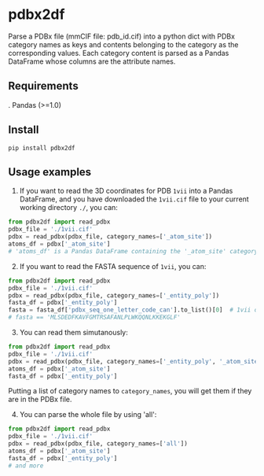 # pdbx2df

Parse a PDBx file (mmCIF file: pdb_id.cif) into a python dict with PDBx category names as keys and contents belonging to the category as the corresponding values. Each category content is parsed as a Pandas DataFrame whose columns are the attribute names.

## Requirements

. Pandas (>=1.0)

## Install

```
pip install pdbx2df
```

## Usage examples

1. If you want to read the 3D coordinates for PDB `1vii` into a Pandas DataFrame, and you have downloaded the `1vii.cif` file to your current working directory `./`, you can:

```python
from pdbx2df import read_pdbx
pdbx_file = './1vii.cif'
pdbx = read_pdbx(pdbx_file, category_names=['_atom_site'])
atoms_df = pdbx['_atom_site']
# 'atoms_df' is a Pandas DataFrame containing the '_atom_site' category which has the detailed 3D coordinates for each atom.
```

2. If you want to read the FASTA sequence of `1vii`, you can:

```python
from pdbx2df import read_pdbx
pdbx_file = './1vii.cif'
pdbx = read_pdbx(pdbx_file, category_names=['_entity_poly'])
fasta_df = pdbx['_entity_poly']
fasta = fasta_df['pdbx_seq_one_letter_code_can'].to_list()[0]  # 1vii only has one sequence
# fasta == 'MLSDEDFKAVFGMTRSAFANLPLWKQQNLKKEKGLF'
```

3. You can read them simutanously:

```python
from pdbx2df import read_pdbx
pdbx_file = './1vii.cif'
pdbx = read_pdbx(pdbx_file, category_names=['_entity_poly', '_atom_site'])
atoms_df = pdbx['_atom_site']
fasta_df = pdbx['_entity_poly']
```

Putting a list of category names to `category_names`, you will get them if they are in the PDBx file.

4. You can parse the whole file by using 'all':

```python
from pdbx2df import read_pdbx
pdbx_file = './1vii.cif'
pdbx = read_pdbx(pdbx_file, category_names=['all'])
atoms_df = pdbx['_atom_site']
fasta_df = pdbx['_entity_poly']
# and more
```
